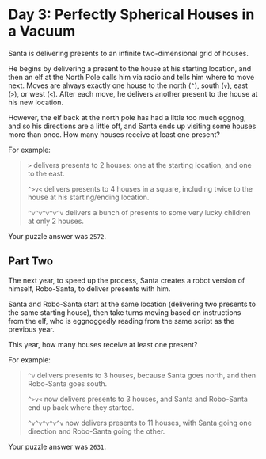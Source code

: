 # Day 3: Perfectly Spherical Houses in a Vacuum

Santa is delivering presents to an infinite two-dimensional grid of houses.

He begins by delivering a present to the house at his starting location, and then an elf at the North Pole calls him via radio and tells him where to move next. Moves are always exactly one house to the north (`^`), south (`v`), east (`>`), or west (`<`). After each move, he delivers another present to the house at his new location.

However, the elf back at the north pole has had a little too much eggnog, and so his directions are a little off, and Santa ends up visiting some houses more than once. How many houses receive at least one present?

For example:

> `>` delivers presents to 2 houses: one at the starting location, and one to the east.
>
> `^>v<` delivers presents to 4 houses in a square, including twice to the house at his starting/ending location.
>
> `^v^v^v^v^v` delivers a bunch of presents to some very lucky children at only 2 houses.

Your puzzle answer was `2572`.

## Part Two

The next year, to speed up the process, Santa creates a robot version of himself, Robo-Santa, to deliver presents with him.

Santa and Robo-Santa start at the same location (delivering two presents to the same starting house), then take turns moving based on instructions from the elf, who is eggnoggedly reading from the same script as the previous year.

This year, how many houses receive at least one present?

For example:

> `^v` delivers presents to 3 houses, because Santa goes north, and then Robo-Santa goes south.
>
> `^>v<` now delivers presents to 3 houses, and Santa and Robo-Santa end up back where they started.
>
> `^v^v^v^v^v` now delivers presents to 11 houses, with Santa going one direction and Robo-Santa going the other.

Your puzzle answer was `2631`.
